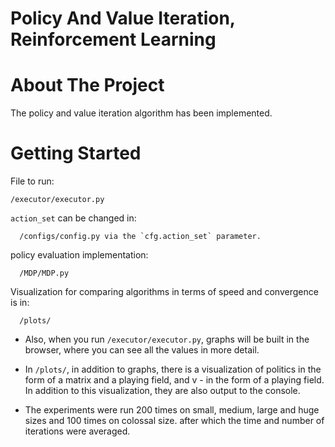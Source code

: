 # Policy And Value Iteration, Reinforcement Learning

# About The Project

The policy and value iteration algorithm has been implemented.


# Getting Started
      
File to run: 
    
    /executor/executor.py
 
 
 `action_set` can be changed in:

      /configs/config.py via the `cfg.action_set` parameter.

policy evaluation implementation:

      /MDP/MDP.py

Visualization for comparing algorithms in terms of speed and convergence is in:

      /plots/



- Also, when you run `/executor/executor.py`, graphs will be built in the browser, where you can see all the values in more detail.

- In `/plots/`, in addition to graphs, there is a visualization of politics in the form of a matrix and a playing field, and v - in the form of a playing field. In addition to this visualization, they are also output to the console.

- The experiments were run 200 times on small, medium, large and huge sizes and 100 times on colossal size.
after which the time and number of iterations were averaged.
